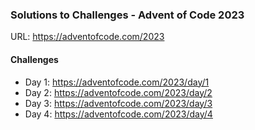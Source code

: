 ### Solutions to Challenges - Advent of Code 2023

URL: https://adventofcode.com/2023 

#### Challenges
* Day 1: https://adventofcode.com/2023/day/1
* Day 2: https://adventofcode.com/2023/day/2
* Day 3: https://adventofcode.com/2023/day/3
* Day 4: https://adventofcode.com/2023/day/4

